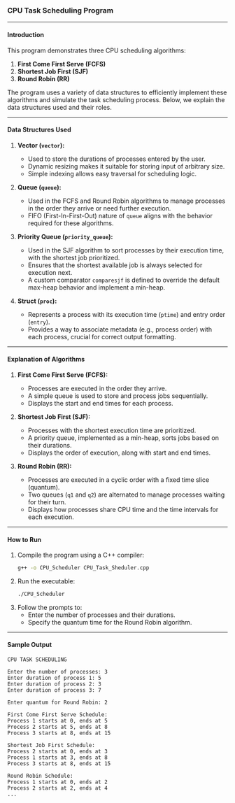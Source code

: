 ### CPU Task Scheduling Program

---

#### **Introduction**
This program demonstrates three CPU scheduling algorithms: 
1. **First Come First Serve (FCFS)**
2. **Shortest Job First (SJF)**
3. **Round Robin (RR)**

The program uses a variety of data structures to efficiently implement these algorithms and simulate the task scheduling process. Below, we explain the data structures used and their roles.

---

#### **Data Structures Used**

1. **Vector (`vector`):**
     - Used to store the durations of processes entered by the user.
     - Dynamic resizing makes it suitable for storing input of arbitrary size.
     - Simple indexing allows easy traversal for scheduling logic.

2. **Queue (`queue`):**
     - Used in the FCFS and Round Robin algorithms to manage processes in the order they arrive or need further execution.
     - FIFO (First-In-First-Out) nature of `queue` aligns with the behavior required for these algorithms.

3. **Priority Queue (`priority_queue`):**
     - Used in the SJF algorithm to sort processes by their execution time, with the shortest job prioritized.
     - Ensures that the shortest available job is always selected for execution next.
     - A custom comparator `comparesjf` is defined to override the default max-heap behavior and implement a min-heap.

4. **Struct (`proc`):**
     - Represents a process with its execution time (`ptime`) and entry order (`entry`).
     - Provides a way to associate metadata (e.g., process order) with each process, crucial for correct output formatting.

---

#### **Explanation of Algorithms**

1. **First Come First Serve (FCFS):**
     - Processes are executed in the order they arrive.
     - A simple queue is used to store and process jobs sequentially.
     - Displays the start and end times for each process.

2. **Shortest Job First (SJF):**
     - Processes with the shortest execution time are prioritized.
     - A priority queue, implemented as a min-heap, sorts jobs based on their durations.
     - Displays the order of execution, along with start and end times.

3. **Round Robin (RR):**
     - Processes are executed in a cyclic order with a fixed time slice (quantum).
     - Two queues (`q1` and `q2`) are alternated to manage processes waiting for their turn.
     - Displays how processes share CPU time and the time intervals for each execution.

---

#### **How to Run**

1. Compile the program using a C++ compiler:
   ```bash
   g++ -o CPU_Scheduler CPU_Task_Sheduler.cpp
   ```
2. Run the executable:
   ```bash
   ./CPU_Scheduler
   ```
3. Follow the prompts to:
   - Enter the number of processes and their durations.
   - Specify the quantum time for the Round Robin algorithm.

---

#### **Sample Output**

```
CPU TASK SCHEDULING

Enter the number of processes: 3
Enter duration of process 1: 5
Enter duration of process 2: 3
Enter duration of process 3: 7

Enter quantum for Round Robin: 2

First Come First Serve Schedule:
Process 1 starts at 0, ends at 5
Process 2 starts at 5, ends at 8
Process 3 starts at 8, ends at 15

Shortest Job First Schedule:
Process 2 starts at 0, ends at 3
Process 1 starts at 3, ends at 8
Process 3 starts at 8, ends at 15

Round Robin Schedule:
Process 1 starts at 0, ends at 2
Process 2 starts at 2, ends at 4
...
```
